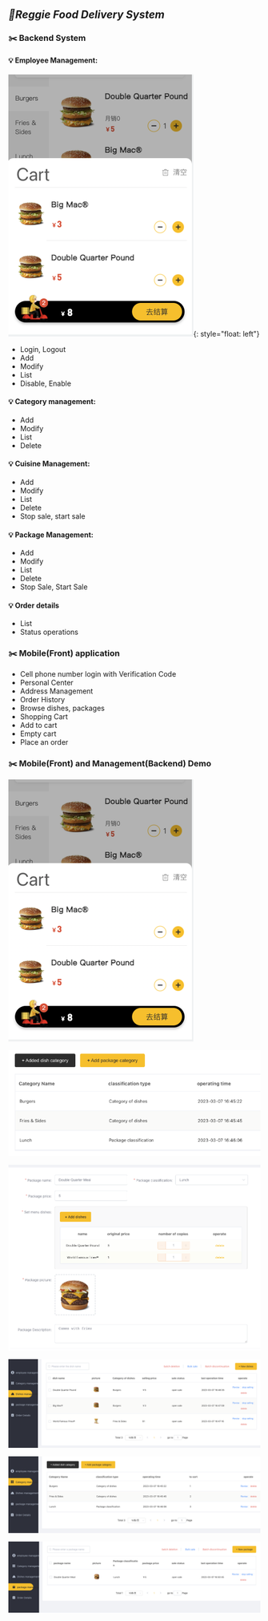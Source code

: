 ## **_:mega:Reggie Food Delivery System_**

### :scissors: Backend System

#### :bulb: Employee Management:
![image](https://github.com/zhouwenx1224/reggie_food_delivery_system/blob/master/Cart.png?raw=true){: style="float: left"}
- Login, Logout
- Add
- Modify
- List
- Disable, Enable

#### :bulb: Category management:

- Add
- Modify
- List
- Delete

#### :bulb: Cuisine Management:

- Add
- Modify
- List
- Delete
- Stop sale, start sale

#### :bulb: Package Management:

- Add
- Modify
- List
- Delete
- Stop Sale, Start Sale



#### :bulb: Order details

- List
- Status operations

### :scissors: Mobile(Front) application

- Cell phone number login with Verification Code
- Personal Center
- Address Management
- Order History
- Browse dishes, packages
- Shopping Cart
- Add to cart
- Empty cart
- Place an order

### :scissors: Mobile(Front) and Management(Backend) Demo
![Image text](https://github.com/zhouwenx1224/reggie_food_delivery_system/blob/master/Cart.png?raw=true)

![Image text](https://github.com/zhouwenx1224/reggie_food_delivery_system/blob/master/WX20230307-165128.png?raw=true)

![Image text](https://github.com/zhouwenx1224/reggie_food_delivery_system/blob/master/WX20230307-165158.png?raw=true)

![Image text](https://github.com/zhouwenx1224/reggie_food_delivery_system/blob/master/b1.png?raw=true)

![Image text](https://github.com/zhouwenx1224/reggie_food_delivery_system/blob/master/b2.png?raw=true)

![Image text](https://github.com/zhouwenx1224/reggie_food_delivery_system/blob/master/b3.png?raw=true)
